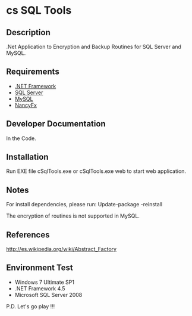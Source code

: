 # cs SQL Tools #

## Description ##
.Net Application to Encryption and Backup Routines for SQL Server and MySQL.

## Requirements ##
* [.NET Framework](http://www.microsoft.com/es-mx/download/details.aspx?id=30653)
* [SQL Server](http://www.microsoft.com/es-es/server-cloud/products/sql-server/)
* [MySQL](http://www.mysql.com/)
* [NancyFx](http://nancyfx.org/)

## Developer Documentation ##
In the Code.

## Installation ##
Run EXE file cSqlTools.exe or cSqlTools.exe web to start web application.

## Notes ##
For install dependencies, please run: Update-package -reinstall

The encryption of routines is not supported in MySQL.

## References ##
http://es.wikipedia.org/wiki/Abstract_Factory

## Environment Test ##
- Windows 7 Ultimate SP1
- .NET Framework 4.5
- Microsoft SQL Server 2008

P.D. Let's go play !!!




